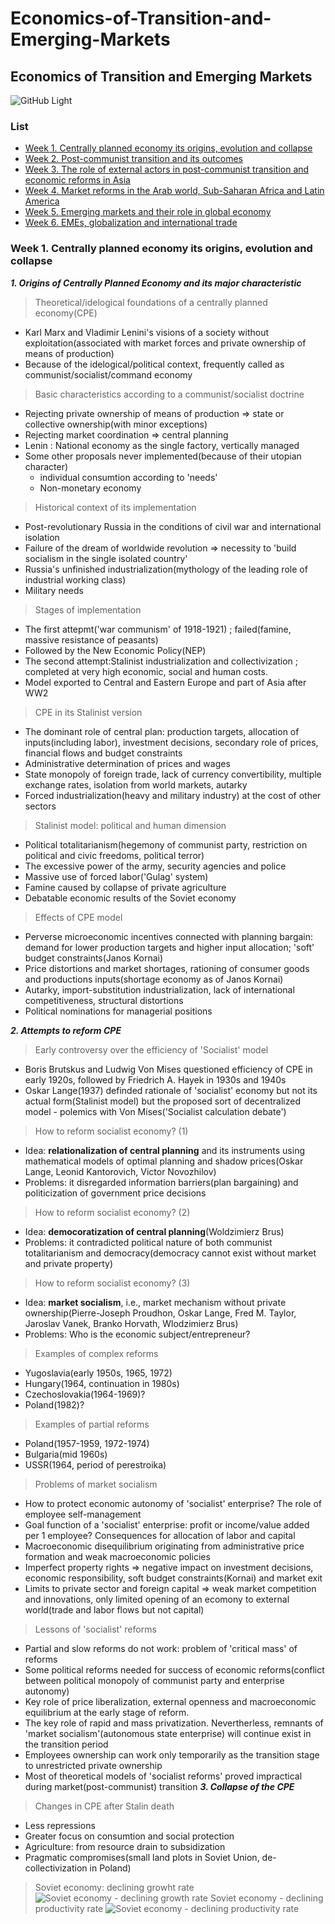 # Economics-of-Transition-and-Emerging-Markets
## Economics of Transition and Emerging Markets
![GitHub Light](https://github.com/github-light.png#gh-dark-mode-only)
### List
* [Week 1. Centrally planned economy its origins, evolution and collapse](https://github.com/jinniryu/Economics-of-Transition-and-Emerging-Markets/blob/main/README.md#week-1-centrally-planned-economy-its-origins-evolution-and-collapse)
* [Week 2. Post-communist transition and its outcomes](#200)
* [Week 3. The role of external actors in post-communist transition and economic reforms in Asia](#300)
* [Week 4. Market reforms in the Arab world, Sub-Saharan Africa and Latin America](#400)
* [Week 5. Emerging markets and their role in global economy](#500)
* [Week 6. EMEs, globalization and international trade](#600)









### Week 1. Centrally planned economy its origins, evolution and collapse
***1. Origins of Centrally Planned Economy and its major characteristic***
> Theoretical/idelogical foundations of a centrally planned economy(CPE)
  - Karl Marx and Vladimir Lenini's visions of a society without exploitation(associated with market forces and private ownership of means of production)
  - Because of the idelogical/political context, frequently called as communist/socialist/command economy
> Basic characteristics according to a communist/socialist doctrine
  - Rejecting private ownership of means of production => state or collective ownership(with minor exceptions)
  - Rejecting market coordination => central planning
  - Lenin : National economy as the single factory, vertically managed
  - Some other proposals never implemented(because of their utopian character)
    - individual consumtion according to 'needs'
    - Non-monetary economy
> Historical context of its implementation
  - Post-revolutionary Russia in the conditions of civil war and international isolation
  - Failure of the dream of worldwide revolution => necessity to 'build socialism in the single isolated country'
  - Russia's unfinished industrialization(mythology of the leading role of industrial working class)
  - Military needs
> Stages of implementation
  - The first attepmt('war communism' of 1918-1921) ; failed(famine, massive resistance of peasants)
  - Followed by the New Economic Policy(NEP)
  - The second attempt:Stalinist industrialization and collectivization ; completed at very high economic, social and human costs.
  - Model exported to Central and Eastern Europe and part of Asia after WW2
> CPE in its Stalinist version
  - The dominant role of central plan: production targets, allocation of inputs(including labor), investment decisions, secondary role of prices, financial flows and budget constraints
  - Administrative determination of prices and wages
  - State monopoly of foreign trade, lack of currency convertibility, multiple exchange rates, isolation from world markets, autarky
  - Forced industrialization(heavy and military industry) at the cost of other sectors
> Stalinist model: political and human dimension
  - Political totalitarianism(hegemony of communist party, restriction on political and civic freedoms, political terror)
  - The excessive power of the army, security agencies and police
  - Massive use of forced labor('Gulag' system)
  - Famine caused by collapse of private agriculture
  - Debatable economic results of the Soviet economy
> Effects of CPE model
  - Perverse microeconomic incentives connected with planning bargain: demand for lower production targets and higher input allocation; 'soft' budget constraints(Janos Kornai)
  - Price distortions and market shortages, rationing of consumer goods and productions inputs(shortage economy as of Janos Kornai)
  - Autarky, import-substitution industrialization, lack of international competitiveness, structural distortions
  - Political nominations for managerial positions

***2. Attempts to reform CPE***
> Early controversy over the efficiency of 'Socialist' model
  - Boris Brutskus and Ludwig Von Mises questioned efficiency of CPE in early 1920s, followed by Friedrich A. Hayek in 1930s and 1940s
  - Oskar Lange(1937) definded rationale of 'socialist' economy but not its actual form(Stalinist model) but the proposed sort of decentralized model - polemics with Von Mises('Socialist calculation debate')
> How to reform socialist economy? (1)
  - Idea: **relationalization of central planning** and its instruments using mathematical models of optimal planning and shadow prices(Oskar Lange, Leonid Kantorovich, Victor Novozhilov)
  - Problems: it disregarded information barriers(plan bargaining) and politicization of government price decisions
> How to reform socialist economy? (2)
  - Idea: **democoratization of central planning**(Woldzimierz Brus)
  - Problems: it contradicted political nature of both communist totalitarianism and democracy(democracy cannot exist without market and private property)
> How to reform socialist economy? (3)
  - Idea: **market socialism**, i.e., market mechanism without private ownership(Pierre-Joseph Proudhon, Oskar Lange, Fred M. Taylor, Jaroslav Vanek, Branko Horvath, Wlodzimierz Brus)
  - Problems: Who is the economic subject/entrepreneur?
> Examples of complex reforms
  - Yugoslavia(early 1950s, 1965, 1972)
  - Hungary(1964, continuation in 1980s)
  - Czechoslovakia(1964-1969)?
  - Poland(1982)?
> Examples of partial reforms
  - Poland(1957-1959, 1972-1974)
  - Bulgaria(mid 1960s)
  - USSR(1964, period of perestroika)
> Problems of market socialism
  - How to protect economic autonomy of 'socialist' enterprise? The role of employee self-management
  - Goal function of a 'socialist' enterprise: profit or income/value added per 1 employee? Consequences for allocation of labor and capital
  - Macroeconomic disequilibrium originating from administrative price formation and weak macroeconomic policies
  - Imperfect property rights => negative impact on investment decisions, economic responsibility, soft budget constraints(Kornai) and market exit
  - Limits to private sector and foreign capital => weak market competition and innovations, only limited opening of an ecomony to external world(trade and labor flows but not capital)
> Lessons of 'socialist' reforms
  - Partial and slow reforms do not work: problem of 'critical mass' of reforms
  - Some political reforms needed for success of economic reforms(conflict between political monopoly of communist party and enterprise autonomy)
  - Key role of price liberalization, external openness and macroeconomic equilibrium at the early stage of reform.
  - The key role of rapid and mass privatization. Nevertherless, remnants of 'market socialism'(autonomous state enterprise) will continue exist in the transition period
  - Employees ownership can work only temporarily as the transition stage to unrestricted private ownership
  - Most of theoretical models of 'socialist reforms' proved impractical during market(post-communist) transition
***3. Collapse of the CPE***
> Changes in CPE after Stalin death
  - Less repressions
  - Greater focus on consumtion and social protection
  - Agriculture: from resource drain to subsidization
  - Pragmatic compromises(small land plots in Soviet Union, de-collectivization in Poland)
> Soviet economy: declining growht rate
![Soviet economy - declining growth rate](https://user-images.githubusercontent.com/88122687/147810721-dbe7e3d5-4691-4135-9419-a80850008b9e.PNG)
> Soviet economy - declining productivity rate
![Soviet economy - declining productivity rate](https://user-images.githubusercontent.com/88122687/147810803-d8dbac63-40a8-441d-ae9c-71c69bf79c35.PNG)

